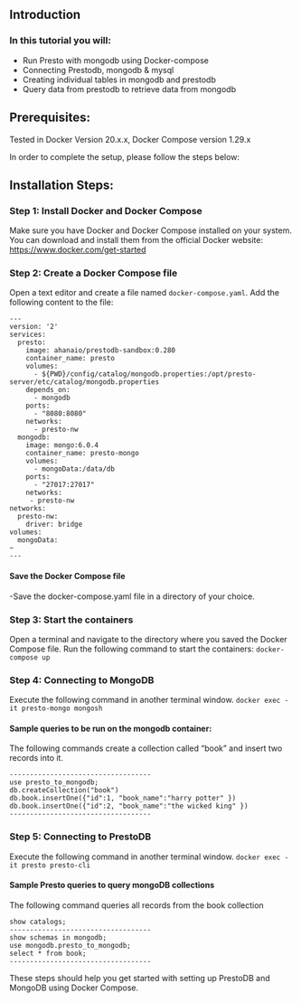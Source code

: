 ## Introduction

### In this tutorial you will:

  - Run Presto with mongodb using Docker-compose
  - Connecting Prestodb, mongodb & mysql
  - Creating individual tables in mongodb and prestodb
  - Query data from prestodb to retrieve data from mongodb


## Prerequisites:

Tested in Docker Version 20.x.x, Docker Compose version 1.29.x
	
In order to complete the setup, please follow the steps below:

## Installation Steps:

### Step 1: Install Docker and Docker Compose

Make sure you have Docker and Docker Compose installed on your system. You can download and install them from the official Docker website: https://www.docker.com/get-started

### Step 2: Create a Docker Compose file

Open a text editor and create a file named ``` docker-compose.yaml ```.
Add the following content to the file:
```
---
version: '2'
services:
  presto:
    image: ahanaio/prestodb-sandbox:0.280
    container_name: presto
    volumes:
      - ${PWD}/config/catalog/mongodb.properties:/opt/presto-server/etc/catalog/mongodb.properties
    depends_on:
      - mongodb
    ports:
      - "8080:8080"
    networks:
      - presto-nw
  mongodb:
    image: mongo:6.0.4
    container_name: presto-mongo
    volumes:
      - mongoData:/data/db
    ports:
      - "27017:27017"
    networks:
     - presto-nw
networks:
  presto-nw:
    driver: bridge
volumes:
  mongoData:
~                     
---
```

#### Save the Docker Compose file
   -Save the docker-compose.yaml file in a directory of your choice.

### Step 3: Start the containers

Open a terminal  and navigate to the directory where you saved the Docker Compose file.
Run the following command to start the containers:
``` docker-compose up ```



### Step 4: Connecting to MongoDB

Execute the following command in another terminal window.
``` docker exec -it presto-mongo mongosh ```

#### Sample queries to be run on the mongodb container:

The following commands create a collection called “book” and insert two records into it.
```
-----------------------------------
use presto_to_mongodb;
db.createCollection("book")
db.book.insertOne({"id":1, "book_name":"harry potter" })
db.book.insertOne({"id":2, "book_name":"the wicked king" })
-----------------------------------
```

### Step 5: Connecting to PrestoDB

Execute the following command in another  terminal window. 
``` docker exec -it presto presto-cli ```

#### Sample Presto queries to  query mongoDB collections

The following command queries all records from the book collection
```
show catalogs;
-----------------------------------
show schemas in mongodb;
use mongodb.presto_to_mongodb;
select * from book;
-----------------------------------
```

These steps should help you get started with setting up PrestoDB and MongoDB using Docker Compose.

